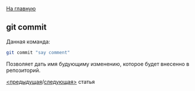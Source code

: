 [На главную](/readme.md)

## git commit 

Данная команда: 
```bash
git commit "say comment"
```
Позволяет дать имя будующиму изменению, которое будет внесенно в репозиторий.

[<предыдущая](status.md)/[следующая>](branch.md) статья